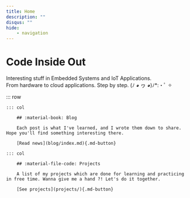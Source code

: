 ```yaml
---
title: Home
description: ""
disqus: ""
hide:
    - navigation
---
```


<style>
    .md-typeset .cover {
        display: none;
    } /*隱藏頁面封面資訊*/
    .md-typeset .cover + hr {
        display: none;
    } /*隱藏頁面分隔線*/
    .md-typeset h1,
    .md-typeset h2 {
        color: navy;
    } /*設定h1及h2標籤字體顏色*/
</style>

# Code Inside Out

Interesting stuff in Embedded Systems and IoT Applications.\
From hardware to cloud applications. Step by step.
(ﾉ ◕ ヮ ◕)ﾉ*:・ﾟ ✧

::: row

    ::: col

        ## :material-book: Blog

        Each post is what I've learned, and I wrote them down to share. Hope you'll find something interesting there.

        [Read news](blog/index.md){.md-button}

    ::: col

        ## :material-file-code: Projects

        A list of my projects which are done for learning and practicing in free time. Wanna give me a hand ?! Let's do it together.

        [See projects](projects/){.md-button}
